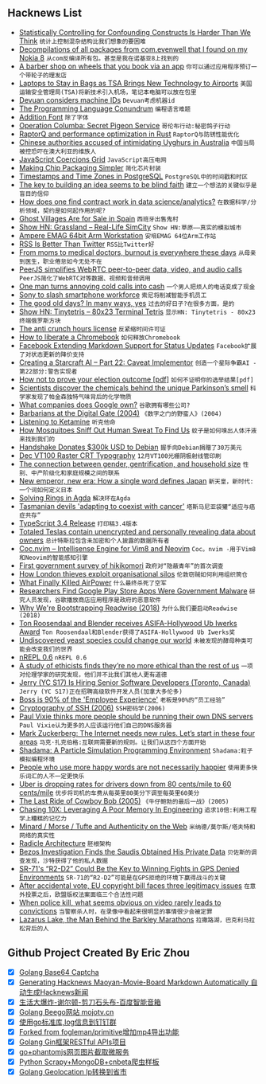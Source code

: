 ## Hacknews List


- [Statistically Controlling for Confounding Constructs Is Harder Than We Think](https://journals.plos.org/plosone/article?id=10.1371/journal.pone.0152719)  `统计上控制混杂结构比我们想象的要困难`
- [Decompilations of all packages from com.evenwell that I found on my Nokia 8](https://github.com/julKali/nokia8-evenwell)  `从com反编译所有包。甚至是我在诺基亚8上找到的`
- [A barber shop on wheels that you book via an app](https://www.bbc.com/news/stories-47711610)  `你可以通过应用程序预订一个带轮子的理发店`
- [Laptops to Stay in Bags as TSA Brings New Technology to Airports](https://about.bgov.com/news/laptops-to-stay-in-bags-as-tsa-brings-new-technology-to-airports/)  `美国运输安全管理局(TSA)将新技术引入机场，笔记本电脑可以放在包里`
- [Devuan considers machine IDs](https://distrowatch.com/dwres.php?resource=showheadline&amp;story=7816)  `Devuan考虑机器id`
- [The Programming Language Conundrum](http://evrl.com/programming/2019/03/28/the-language-conundrum.html)  `编程语言难题`
- [Addition Font](https://litherum.blogspot.com/2019/03/addition-font.html?m=1)  `除了字体`
- [Operation Columba: Secret Pigeon Service](https://www.lrb.co.uk/v41/n07/jon-day/operation-columba)  `哥伦布行动:秘密鸽子行动`
- [RaptorQ and performance optimization in Rust](https://www.cberner.com/2019/03/30/raptorq-rfc6330-rust-optimization/)  `RaptorQ与防锈性能优化`
- [Chinese authorities accused of intimidating Uyghurs in Australia](https://www.abc.net.au/news/2019-03-31/chinese-government-accused-of-intimidating-australian-uyghurs/10945090)  `中国当局被控恐吓在澳大利亚的维族人`
- [JavaScript Coercions Grid](https://getify.github.io/coercions-grid/)  `JavaScript高压电网`
- [Making Chip Packaging Simpler](https://semiengineering.com/making-chip-packaging-simpler/)  `简化芯片封装`
- [Timestamps and Time Zones in PostgreSQL](https://phili.pe/posts/timestamps-and-time-zones-in-postgresql/)  `PostgreSQL中的时间戳和时区`
- [The key to building an idea seems to be blind faith](https://nextcept.com/Article/Details/1)  `建立一个想法的关键似乎是盲目的信仰`
- [How does one find contract work in data science/analytics?](item?id=19531490)  `在数据科学/分析领域，契约是如何起作用的呢?`
- [Ghost Villages Are for Sale in Spain](https://www.bloomberg.com/news/articles/2019-03-29/ghost-villages-for-sale-as-spain-fights-rural-desertification)  `西班牙出售鬼村`
- [Show HN: Grassland – Real-Life SimCity](http://grassland.network)  `Show HN:草原——真实的模拟城市`
- [Ampere EMAG 64bit Arm Workstation](https://store.avantek.co.uk/ampere-emag-64bit-arm-workstation.html)  `安培EMAG 64位Arm工作站`
- [RSS Is Better Than Twitter](https://gizmodo.com/rss-is-better-than-twitter-1833624929)  `RSS比Twitter好`
- [From moms to medical doctors, burnout is everywhere these days](https://www.washingtonpost.com/national/health-science/from-moms-to-medical-doctors-burnout-is-everywhere-these-days/2019/03/29/1cea7d92-401d-11e9-922c-64d6b7840b82_story.html)  `从母亲到医生，职业倦怠如今无处不在`
- [PeerJS simplifies WebRTC peer-to-peer data, video, and audio calls](https://peerjs.com/)  `PeerJS简化了WebRTC对等数据、视频和音频调用`
- [One man turns annoying cold calls into cash](https://www.bbc.com/news/technology-23869462)  `一个男人把烦人的电话变成了现金`
- [Sony to slash smartphone workforce](https://asia.nikkei.com/Business/Companies/Sony-to-slash-smartphone-workforce-50-by-2020)  `索尼将削减智能手机员工`
- [The good old days? In many ways, yes](https://www.minneapolisfed.org/publications/the-region/the-good-old-days-in-many-ways-yes)  `过去的好日子?在很多方面，是的`
- [Show HN: Tinytetris – 80x23 Terminal Tetris](https://github.com/taylorconor/tinytetris)  `显示HN: Tinytetris - 80x23终端俄罗斯方块`
- [The anti crunch hours license](https://github.com/996icu/996.ICU/blob/master/LICENSE)  `反紧缩时间许可证`
- [How to liberate a Chromebook](https://ar.al/2018/12/31/sometimes-you-have-to-stick-a-screwdriver-in-it/)  `如何释放Chromebook`
- [Facebook Extending Markdown Support for Status Updates](https://blog.praveen.science/facebook-extending-markdown-support-for-status-updates/)  `Facebook扩展了对状态更新的降价支持`
- [Creating a Starcraft AI – Part 22: Caveat Implementor](https://makingcomputerdothings.com/creating-a-starcraft-ai-part-22-caveat-implementor/)  `创造一个星际争霸AI -第22部分:警告实现者`
- [How not to prove your election outcome [pdf]](https://people.eng.unimelb.edu.au/vjteague/HowNotToProveElectionOutcome.pdf)  `如何不证明你的选举结果[pdf]`
- [Scientists discover the chemicals behind the unique Parkinson’s smell](https://www.economist.com/science-and-technology/2019/03/30/scientists-discover-the-chemicals-behind-the-unique-parkinsons-smell)  `科学家发现了帕金森独特气味背后的化学物质`
- [What companies does Google own?](https://acquiredby.co/what-companies-does-google-own/)  `谷歌拥有哪些公司?`
- [Barbarians at the Digital Gate (2004)](https://archive.nytimes.com/www.nytimes.com/learning/teachers/featured_articles/20040920monday.html)  `《数字之门的野蛮人》(2004)`
- [Listening to Ketamine](https://www.knowablemagazine.org/article/mind/2019/listening-ketamine)  `听克他命`
- [How Mosquitoes Sniff Out Human Sweat To Find Us](https://www.npr.org/sections/health-shots/2019/03/28/706838786/how-mosquitoes-sniff-out-human-sweat-to-find-us)  `蚊子是如何嗅出人体汗液来找到我们的`
- [Handshake Donates $300k USD to Debian](https://www.debian.org/News/2019/20190329)  `握手向Debian捐赠了30万美元`
- [Dec VT100 Raster CRT Typography](https://www.masswerk.at/nowgobang/2019/dec-crt-typography)  `12月VT100光栅阴极射线管印刷`
- [The connection between gender, gentrification, and household size](https://www.fastcompany.com/90326448/the-surprising-connection-between-single-women-and-gentrification)  `性别、中产阶级化和家庭规模之间的联系`
- [New emperor, new era: How a single word defines Japan](https://www.bbc.co.uk/news/world-asia-47729398)  `新天皇，新时代:一个词如何定义日本`
- [Solving Rings in Agda](https://oisdk.github.io/agda-ring-solver/README.html)  `解决环在Agda`
- [Tasmanian devils &#39;adapting to coexist with cancer&#39;](https://www.bbc.com/news/science-environment-47659640)  `塔斯马尼亚袋獾“适应与癌症共存”`
- [TypeScript 3.4 Release](https://devblogs.microsoft.com/typescript/announcing-typescript-3-4/)  `打印稿3.4版本`
- [Totaled Teslas contain unencrypted and personally revealing data about owners](https://www.cnbc.com/2019/03/29/tesla-model-3-keeps-data-like-crash-videos-location-phone-contacts.html)  `总计特斯拉包含未加密和个人披露的数据所有者`
- [Coc.nvim – Intellisense Engine for Vim8 and Neovim](https://github.com/neoclide/coc.nvim)  `Coc。nvim -用于Vim8和Neovim的智能感知引擎`
- [First government survey of hikikomori](https://www.japantimes.co.jp/news/2019/03/29/national/613000-japan-aged-40-64-recluses-says-first-government-survey-hikikomori/)  `政府对“隐蔽青年”的首次调查`
- [How London thieves exploit organisational silos](https://medium.com/@james.langr/how-london-thieves-exploit-organisational-silos-1b12b9beea66)  `伦敦窃贼如何利用组织筒仓`
- [What Finally Killed AirPower](https://ifixit.org/blog/14883/what-finally-killed-airpower/)  `什么最终杀死了空军`
- [Researchers Find Google Play Store Apps Were Government Malware](https://motherboard.vice.com/en_us/article/43z93g/hackers-hid-android-malware-in-google-play-store-exodus-esurv)  `研究人员发现，谷歌播放商店应用程序是政府的恶意软件`
- [Why We&#39;re Bootstrapping Readwise (2018)](https://blog.readwise.io/why-were-bootstrapping-readwise/)  `为什么我们要启动Readwise (2018)`
- [Ton Roosendaal and Blender receives ASIFA-Hollywood Ub Iwerks Award](https://www.blender.org/news/ton-roosendaal-and-blender-to-receive-asifa-hollywood-ub-iwerks-award/)  `Ton Roosendaal和Blender获得了ASIFA-Hollywood Ub Iwerks奖`
- [Undiscovered yeast species could change our world](https://thewalrus.ca/theyre-small-theyre-spore-y-theyre-yeast-and-they-will-change-our-world/)  `未被发现的酵母种类可能会改变我们的世界`
- [nREPL 0.6](https://metaredux.com/posts/2019/03/29/nrepl-0-6.html)  `nREPL 0.6`
- [A study of ethicists finds they’re no more ethical than the rest of us](https://qz.com/1582149/ethicists-are-no-more-ethical-than-the-rest-of-us-study-finds/)  `一项对伦理学家的研究发现，他们并不比我们其他人更有道德`
- [Jerry (YC S17) Is Hiring Senior Software Developers (Toronto, Canada)](https://www.workable.com/j/089F60DE31)  `Jerry (YC S17)正在招聘高级软件开发人员(加拿大多伦多)`
- [Boss is 90% of the &#39;Employee Experience&#39;](https://www.linkedin.com/pulse/your-boss-90-employee-experience-nothing-else-comes-jim-bohn-ph-d-/)  `老板是90%的“员工经验”`
- [Cryptography of SSH (2006)](https://www.mnin.org/write/2006_sshcrypto.html)  `SSH密码学(2006)`
- [Paul Vixie thinks more people should be running their own DNS servers](https://www.businessinsider.com/internet-pioneer-paul-vixie-privacy-security-dns-server-2019-3)  `Paul Vixie认为更多的人应该运行他们自己的DNS服务器`
- [Mark Zuckerberg: The Internet needs new rules. Let’s start in these four areas](https://www.washingtonpost.com/opinions/mark-zuckerberg-the-internet-needs-new-rules-lets-start-in-these-four-areas/2019/03/29/9e6f0504-521a-11e9-a3f7-78b7525a8d5f_story.html)  `马克·扎克伯格:互联网需要新的规则。让我们从这四个方面开始`
- [Shadama: A Particle Simulation Programming Environment](http://tinlizzie.org/~ohshima/shadama2/live2017/)  `Shadama:粒子模拟编程环境`
- [People who use more happy words are not necessarily happier](https://digest.bps.org.uk/2019/03/29/people-who-use-more-happy-words-are-not-necessarily-happier-an-awkward-finding-for-language-based-emotion-research/)  `使用更多快乐词汇的人不一定更快乐`
- [Uber is dropping rates for drivers down from 80 cents/mile to 60 cents/mile](https://slate.com/technology/2019/03/uber-lyft-strike-ipo-los-angeles-san-francisco.html)  `优步将司机的车费从每英里80美分下调至每英里60美分`
- [The Last Ride of Cowboy Bob (2005)](https://www.texasmonthly.com/articles/the-last-ride-of-cowboy-bob/)  `《牛仔鲍勃的最后一战》(2005)`
- [Chasing 10X: Leveraging A Poor Memory In Engineering](https://senrigan.io/blog/chasing-10x-leveraging-a-poor-memory-in-software-engineering)  `追求10倍:利用工程学上糟糕的记忆力`
- [Minard / Morse / Tufte and Authenticity on the Web](https://www.masswerk.at/nowgobang/2018/minard-morse-tufte)  `米纳德/莫尔斯/塔夫特和网络的真实性`
- [Radicle Architecture](http://radicle.xyz/blog/index.html)  `胚根架构`
- [Bezos Investigation Finds the Saudis Obtained His Private Data](https://www.thedailybeast.com/jeff-bezos-investigation-finds-the-saudis-obtained-his-private-information)  `贝佐斯的调查发现，沙特获得了他的私人数据`
- [SR-71&#39;s “R2-D2” Could Be the Key to Winning Fights in GPS Denied Environments](https://www.thedrive.com/the-war-zone/17207/sr-71s-r2-d2-could-be-the-key-to-winning-future-fights-in-gps-denied-environments)  `SR-71的“R2-D2”可能是在GPS拒绝的环境下赢得战斗的关键`
- [After accidental vote, EU copyright bill faces three legitimacy issues](http://www.fosspatents.com/2019/03/after-yesterdays-accidental-vote-eu.html)  `在意外投票之后，欧盟版权法案面临三个合法性问题`
- [When police kill, what seems obvious on video rarely leads to convictions](https://www.washingtonpost.com/nation/2019/03/30/when-police-kill-unarmed-black-males-what-seems-obvious-video-rarely-leads-convictions/)  `当警察杀人时，在录像中看起来很明显的事情很少会被定罪`
- [Lazarus Lake, the Man Behind the Barkley Marathons](https://www.outsideonline.com/2392166/barkely-marathons-lazarus-lake)  `拉撒路湖，巴克利马拉松背后的人`

## Github Project Created By Eric Zhou

- [x] [Golang Base64 Captcha](https://github.com/mojocn/base64Captcha)
- [x] [Generating Hacknews Maoyan-Movie-Board Markdown Automatically 自动生成Hacknews新闻](https://github.com/dejavuzhou/md-genie)
- [x] [生活大爆炸-谢尔顿-剪刀石头布-百度智能音箱](https://github.com/mojocn/dueros-bang-game)
- [x] [Golang Beego网站 mojotv.cn](https://github.com/mojocn/www.mojotv.cn)
- [x] [使用go标准库,log信息到钉钉群](https://github.com/mojocn/dooger)
- [x] [Forked from fogleman/primitive增加mp4导出功能](https://github.com/mojocn/primitive)
- [x] [Golang Gin框架RESTful APIs项目](https://github.com/JJJJJJJerk/ezier-golang-web-api-framework)
- [x] [go+phantomjs网页图片截取微服务](https://github.com/mojocn/screen_shot)
- [x] [Python Scrapy+MongoDB+cnbeta爬虫样板](https://github.com/mojocn/scrapy_mongodb_boilerplate_cnbeta)
- [x] [Golang Geolocation Ip转换到省市](https://github.com/mojocn/ip2location)